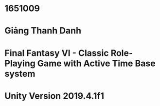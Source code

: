 # 1651009
# Giảng Thanh Danh
# Final Fantasy VI - Classic Role-Playing Game with Active Time Base system
# Unity Version 2019.4.1f1
